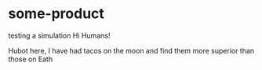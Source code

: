 # some-product
testing a simulation
Hi Humans!

Hubot here, 
I have had tacos on the moon and find them more superior than those on Eath
